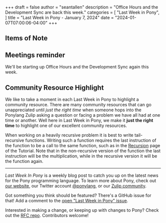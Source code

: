 +++
draft = false
author = "seantallen"
description = "Office Hours and the Development Sync are back this week."
categories = [
    "Last Week in Pony",
]
title = "Last Week in Pony - January 7, 2024"
date = "2024-01-07T07:00:06-04:00"
+++

## Items of Note

## Meetings reminder

We'll be starting up Office Hours and the Development Sync again this week.

## Community Resource Highlight

We like to take a moment in each Last Week in Pony to highlight a community resource. There are many community resources that can go unappreciated until _just the right time_ when someone hops into the Ponylang Zulip asking a question or facing a problem we have all had at one time or another. Well here in Last Week in Pony, we make it **just the right time** to highlight one of our excellent community resources.

When working on a heavily recursive problem it is best to write tail-recursive functions. Writing such a function requires the last instruction of the function to be a call to the same function, such as in the [Recursion](https://tutorial.ponylang.io/gotchas/recursion) page of the Tutorial. Note that in the non-recursive version of the function the last instruction will be the multiplication, while in the recursive version it will be the function again.

---

_Last Week In Pony_ is a weekly blog post to catch you up on the latest news for the Pony programming language. To learn more about Pony, check out [our website](https://ponylang.io), our Twitter account [@ponylang](https://twitter.com/ponylang), or our [Zulip community](https://ponylang.zulipchat.com).

Got something you think should be featured? There's a GitHub issue for that! Add a comment to the [open "Last Week in Pony" issue](https://github.com/ponylang/ponylang.github.io/issues?q=is%3Aissue+is%3Aopen+label%3Alast-week-in-pony).

Interested in making a change, or keeping up with changes to Pony? Check out the [RFC repo](https://github.com/ponylang/rfcs). Contributors welcome!
